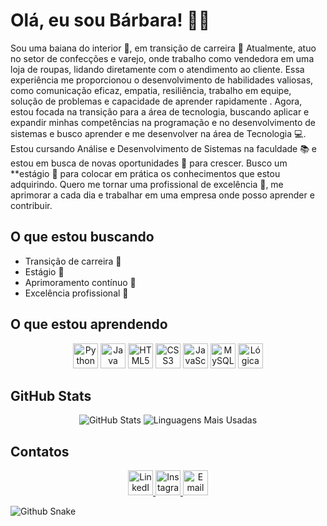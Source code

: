 # Olá, eu sou   Bárbara! 👩‍💻

Sou uma baiana do interior 🌵, em transição de carreira 🔄 Atualmente, atuo no setor de confecções e varejo, onde trabalho como vendedora em uma loja de roupas, lidando diretamente com o atendimento ao cliente. Essa experiência me proporcionou o desenvolvimento de habilidades valiosas, como comunicação eficaz, empatia, resiliência, trabalho em equipe, solução de problemas e capacidade de aprender rapidamente . Agora, estou focada na transição para a área de tecnologia, buscando aplicar e expandir minhas competências na programação e no desenvolvimento de sistemas e busco aprender e me desenvolver na área de Tecnologia 💻. Estou cursando Análise e Desenvolvimento de Sistemas na faculdade 📚 e estou em busca de novas oportunidades 🚀 para crescer. Busco um **estágio 📑 para colocar em prática os conhecimentos que estou adquirindo. Quero me tornar uma profissional de excelência 🌟, me aprimorar a cada dia e trabalhar em uma empresa onde posso aprender e contribuir.

## O que estou buscando

- Transição de carreira 🔄
- Estágio 📑
- Aprimoramento contínuo 🔧
- Excelência profissional 🌟

## O que estou aprendendo

<p align="center">
  <img src="https://img.shields.io/badge/-Python-black?style=flat-square&logo=python&logoColor=yellow" alt="Python" height="40">
<img src="https://img.shields.io/badge/-Java-007396?style=flat-square&logo=java&logoColor=white&labelColor=FFB81C" alt="Java" height="40">
  <img src="https://img.shields.io/badge/-HTML5-orange?style=flat-square&logo=html5&logoColor=white" alt="HTML5" height="40">
  <img src="https://img.shields.io/badge/-CSS3-blue?style=flat-square&logo=css3&logoColor=white" alt="CSS3" height="40">
  <img src="https://img.shields.io/badge/-JavaScript-yellow?style=flat-square&logo=javascript&logoColor=white" alt="JavaScript" height="40">
  <img src="https://img.shields.io/badge/-MySQL-blue?style=flat-square&logo=mysql&logoColor=white" alt="MySQL" height="40">
  <img src="https://img.shields.io/badge/-L%C3%B3gica%20de%20Programação-blueviolet?style=flat-square&logo=python&logoColor=white" alt="Lógica de Programação" height="40">
</p>

## GitHub Stats

<p align="center">
  <img src="https://github-readme-stats.vercel.app/api?username=barbarabastossantos&show_icons=true&theme=radical" alt="GitHub Stats">
  <img src="https://github-readme-stats.vercel.app/api/top-langs/?username=barbarabastossantos&layout=compact&theme=radical" alt="Linguagens Mais Usadas">
</p>

## Contatos

<p align="center">
  <a href="https://www.linkedin.com/in/barbara-dos-santos-bastos-0080571b6">
    <img src="https://img.shields.io/badge/-LinkedIn-blue?style=flat-square&logo=linkedin&logoColor=white" alt="LinkedIn" height="40">
  </a>
  <a href="https://www.instagram.com/barbara_s_bastos">
    <img src="https://img.shields.io/badge/-Instagram-pink?style=flat-square&logo=instagram&logoColor=white" alt="Instagram" height="40">
  </a>
  <a href="mailto:barbara.bastos1995@gmail.com">
    <img src="https://img.shields.io/badge/-Email-red?style=flat-square&logo=gmail&logoColor=white" alt="Email" height="40">
  </a>
</p>


![Github Snake](https://raw.githubusercontent.com/barbarabastossantos/output/main/dist/github-contribution-grid-snake.gif)
